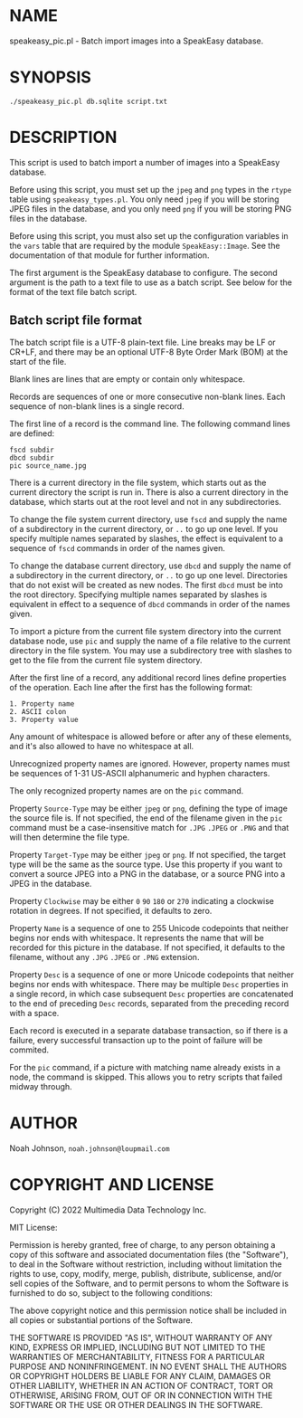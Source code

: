 # NAME

speakeasy\_pic.pl - Batch import images into a SpeakEasy database.

# SYNOPSIS

    ./speakeasy_pic.pl db.sqlite script.txt

# DESCRIPTION

This script is used to batch import a number of images into a SpeakEasy
database.

Before using this script, you must set up the `jpeg` and `png` types
in the `rtype` table using `speakeasy_types.pl`.  You only need
`jpeg` if you will be storing JPEG files in the database, and you only
need `png` if you will be storing PNG files in the database.

Before using this script, you must also set up the configuration
variables in the `vars` table that are required by the module
`SpeakEasy::Image`.  See the documentation of that module for further
information.

The first argument is the SpeakEasy database to configure.  The second
argument is the path to a text file to use as a batch script.  See below
for the format of the text file batch script.

## Batch script file format

The batch script file is a UTF-8 plain-text file.  Line breaks may be
LF or CR+LF, and there may be an optional UTF-8 Byte Order Mark (BOM) at
the start of the file.

Blank lines are lines that are empty or contain only whitespace.

Records are sequences of one or more consecutive non-blank lines.  Each
sequence of non-blank lines is a single record.

The first line of a record is the command line.  The following command
lines are defined:

    fscd subdir
    dbcd subdir
    pic source_name.jpg

There is a current directory in the file system, which starts out as the
current directory the script is run in.  There is also a current
directory in the database, which starts out at the root level and not in
any subdirectories.

To change the file system current directory, use `fscd` and supply the
name of a subdirectory in the current directory, or `..` to go up one
level.  If you specify multiple names separated by slashes, the effect
is equivalent to a sequence of `fscd` commands in order of the names
given.

To change the database current directory, use `dbcd` and supply the
name of a subdirectory in the current directory, or `..` to go up one
level.  Directories that do not exist will be created as new nodes.  The
first `dbcd` must be into the root directory.  Specifying multiple
names separated by slashes is equivalent in effect to a sequence of
`dbcd` commands in order of the names given.

To import a picture from the current file system directory into the
current database node, use `pic` and supply the name of a file relative
to the current directory in the file system.  You may use a subdirectory
tree with slashes to get to the file from the current file system
directory.

After the first line of a record, any additional record lines define
properties of the operation.  Each line after the first has the
following format:

    1. Property name
    2. ASCII colon
    3. Property value

Any amount of whitespace is allowed before or after any of these
elements, and it's also allowed to have no whitespace at all.

Unrecognized property names are ignored.  However, property names must
be sequences of 1-31 US-ASCII alphanumeric and hyphen characters.

The only recognized property names are on the `pic` command.

Property `Source-Type` may be either `jpeg` or `png`, defining the
type of image the source file is.  If not specified, the end of the
filename given in the `pic` command must be a case-insensitive match
for `.JPG` `.JPEG` or `.PNG` and that will then determine the file
type.

Property `Target-Type` may be either `jpeg` or `png`.  If not
specified, the target type will be the same as the source type.  Use
this property if you want to convert a source JPEG into a PNG in the
database, or a source PNG into a JPEG in the database.

Property `Clockwise` may be either `0` `90` `180` or `270`
indicating a clockwise rotation in degrees.  If not specified, it
defaults to zero.

Property `Name` is a sequence of one to 255 Unicode codepoints that
neither begins nor ends with whitespace.  It represents the name that
will be recorded for this picture in the database.  If not specified, it
defaults to the filename, without any `.JPG` `.JPEG` or `.PNG`
extension.

Property `Desc` is a sequence of one or more Unicode codepoints that
neither begins nor ends with whitespace.  There may be multiple `Desc`
properties in a single record, in which case subsequent `Desc`
properties are concatenated to the end of preceding `Desc` records,
separated from the preceding record with a space.

Each record is executed in a separate database transaction, so if there
is a failure, every successful transaction up to the point of failure
will be commited.

For the `pic` command, if a picture with matching name already exists
in a node, the command is skipped.  This allows you to retry scripts
that failed midway through.

# AUTHOR

Noah Johnson, `noah.johnson@loupmail.com`

# COPYRIGHT AND LICENSE

Copyright (C) 2022 Multimedia Data Technology Inc.

MIT License:

Permission is hereby granted, free of charge, to any person obtaining a
copy of this software and associated documentation files
(the "Software"), to deal in the Software without restriction, including
without limitation the rights to use, copy, modify, merge, publish,
distribute, sublicense, and/or sell copies of the Software, and to
permit persons to whom the Software is furnished to do so, subject to
the following conditions:

The above copyright notice and this permission notice shall be included
in all copies or substantial portions of the Software.

THE SOFTWARE IS PROVIDED "AS IS", WITHOUT WARRANTY OF ANY KIND, EXPRESS
OR IMPLIED, INCLUDING BUT NOT LIMITED TO THE WARRANTIES OF
MERCHANTABILITY, FITNESS FOR A PARTICULAR PURPOSE AND NONINFRINGEMENT.
IN NO EVENT SHALL THE AUTHORS OR COPYRIGHT HOLDERS BE LIABLE FOR ANY
CLAIM, DAMAGES OR OTHER LIABILITY, WHETHER IN AN ACTION OF CONTRACT,
TORT OR OTHERWISE, ARISING FROM, OUT OF OR IN CONNECTION WITH THE
SOFTWARE OR THE USE OR OTHER DEALINGS IN THE SOFTWARE.
